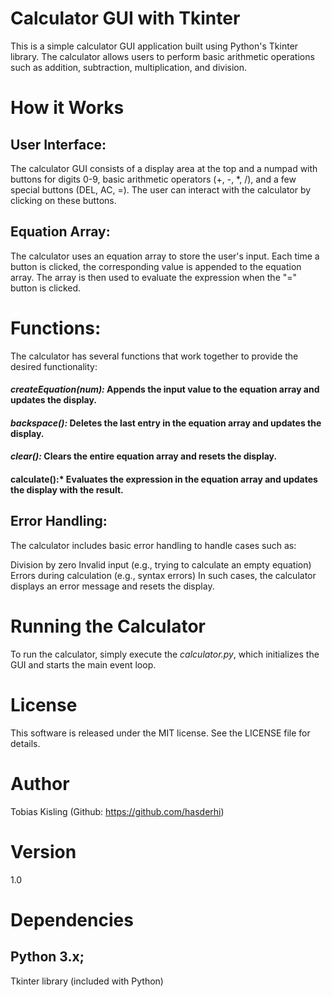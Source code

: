 # Calculator GUI with Tkinter

This is a simple calculator GUI application built using Python's Tkinter library. The calculator allows users to perform basic arithmetic operations such as addition, subtraction, multiplication, and division.


# How it Works

## User Interface:

The calculator GUI consists of a display area at the top and a numpad with buttons for digits 0-9, basic arithmetic operators (+, -, *, /), and a few special buttons (DEL, AC, =). The user can interact with the calculator by clicking on these buttons.


## Equation Array:

The calculator uses an equation array to store the user's input. Each time a button is clicked, the corresponding value is appended to the equation array. The array is then used to evaluate the expression when the "=" button is clicked.


# Functions:

The calculator has several functions that work together to provide the desired functionality:
#### *createEquation(num):* Appends the input value to the equation array and updates the display.
#### *backspace():* Deletes the last entry in the equation array and updates the display.

#### *clear():* Clears the entire equation array and resets the display.
#### calculate():* Evaluates the expression in the equation array and updates the display with the result.


## Error Handling:

The calculator includes basic error handling to handle cases such as:

Division by zero
Invalid input (e.g., trying to calculate an empty equation)
Errors during calculation (e.g., syntax errors)
In such cases, the calculator displays an error message and resets the display.

# Running the Calculator


To run the calculator, simply execute the *calculator.py*, which initializes the GUI and starts the main event loop.


# License

This software is released under the MIT license. See the LICENSE file for details.

# Author

Tobias Kisling (Github: https://github.com/hasderhi)

# Version

1.0

# Dependencies


Python 3.x;
---
Tkinter library (included with Python)

